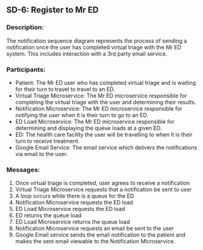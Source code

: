 ## SD-6: Register to Mr ED

### Description:
The notification sequence diagram represents the process of sending a notification once the user has completed virtual triage with the Mr ED system.  This includes interaction with a 3rd party email service.

### Participants:
- Patient: The Mr ED user who has completed virtual triage and is waiting for their turn to travel to travel to an ED.
- Virtual Triage Microservice: The Mr ED microservice responsible for completing the virtual triage with the user and determining their results.
- Notification Microservice: The Mr ED microservice responsible for notifying the user when it is their turn to go to an ED.
- ED Load Microservice: The Mr ED microservice responsible for determining and displaying the queue loads at a given ED. 
- ED: The health care facility the user will be travelling to when it is their turn to receive treatment.
- Google Email Service: The email service which delivers the notifications via email to the user.
 
### Messages:
1. Once virtual triage is completed, user agrees to receive a notification
2. Virtual Triage Microservice requests that a notification be sent to user
3. A loop occurs while there is a queue for the ED
1. Notification Microservice requests the ED load
2. ED Load Microservice requests the ED load
3. ED returns the queue load 
4. ED Load Microservice returns the queue load
5. Notification Microservice requests an email be sent to the user
6. Google Email service sends the email notification to the patient and makes the sent email viewable to the Notification Microservice.
